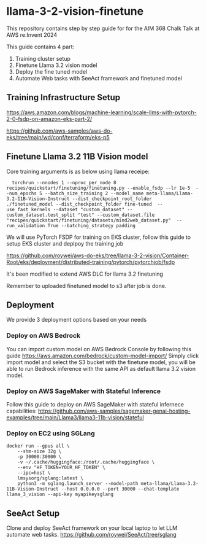 # llama-3-2-vision-finetune

This repository contains step by step guide for for the AIM 368 Chalk Talk at AWS re:Invent 2024

This guide contains 4 part:
1. Training cluster setup
2. Finetune Llama 3.2 vision model
3. Deploy the fine tuned model
4. Automate Web tasks with SeeAct framework and finetuned model

## Training Infrastructure Setup
https://aws.amazon.com/blogs/machine-learning/scale-llms-with-pytorch-2-0-fsdp-on-amazon-eks-part-2/

https://github.com/aws-samples/aws-do-eks/tree/main/wd/conf/terraform/eks-p5


## Finetune Llama 3.2 11B Vision model
Core training arguments is as below using llama receipe:
```
  torchrun --nnodes 1 --nproc_per_node 8  recipes/quickstart/finetuning/finetuning.py --enable_fsdp --lr 1e-5  --num_epochs 5 --batch_size_training 2 --model_name meta-llama/Llama-3.2-11B-Vision-Instruct --dist_checkpoint_root_folder ./finetuned_model --dist_checkpoint_folder fine-tuned  --use_fast_kernels --dataset "custom_dataset" --custom_dataset.test_split "test" --custom_dataset.file "recipes/quickstart/finetuning/datasets/mind2web_dataset.py"  --run_validation True --batching_strategy padding
```

We will use PyTorch FSDP for training on EKS cluster, follow this guide to setup EKS cluster and deplpoy the training job

https://github.com/roywei/aws-do-eks/tree/llama-3-2-vision/Container-Root/eks/deployment/distributed-training/pytorch/pytorchjob/fsdp

It's been modified to extend AWS DLC for llama 3.2 finetuning

Remember to uploaded finetuned model to s3 after job is done.

## Deployment

We provide 3 deployment options based on your needs
### Deploy on AWS Bedrock

You can import custom model on AWS Bedrock Console by following this guide https://aws.amazon.com/bedrock/custom-model-import/
Simply click import model and select the S3 bucket with the finetune model, you will be able to run Bedrock inference with the same API as default llama 3.2 vision model.

### Deploy on AWS SageMaker with Stateful Inference
Follow this guide to deploy on AWS SageMaker with stateful infernece capabilities: https://github.com/aws-samples/sagemaker-genai-hosting-examples/tree/main/Llama3/llama3-11b-vision/stateful


### Deploy on EC2 using SGLang
```
docker run --gpus all \
    --shm-size 32g \
    -p 30000:30000 \
    -v ~/.cache/huggingface:/root/.cache/huggingface \
    --env "HF_TOKEN=YOUR_HF_TOKEN" \
    --ipc=host \
    lmsysorg/sglang:latest \
    python3 -m sglang.launch_server --model-path meta-llama/Llama-3.2-11B-Vision-Instruct --host 0.0.0.0 --port 30000 --chat-template llama_3_vision --api-key myapikeysglang
```

## SeeAct Setup

Clone and deploy SeeAct framework on your local laptop to let LLM automate web tasks.
https://github.com/roywei/SeeAct/tree/sglang
